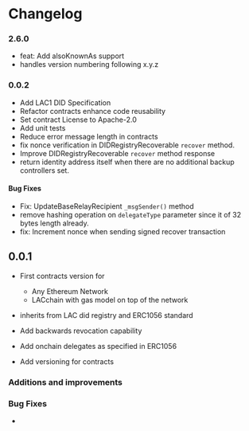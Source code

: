 # Changelog

### 2.6.0

- feat: Add alsoKnownAs support
- handles version numbering following x.y.z

### 0.0.2

- Add LAC1 DID Specification
- Refactor contracts enhance code reusability
- Set contract License to Apache-2.0
- Add unit tests
- Reduce error message length in contracts
- fix nonce verification in DIDRegistryRecoverable `recover` method.
- Improve DIDRegistryRecoverable `recover` method response
- return identity address itself when there are no additional backup controllers set.

#### Bug Fixes

- Fix: UpdateBaseRelayRecipient `_msgSender()` method
- remove hashing operation on `delegateType` parameter since it of 32 bytes length already.
- fix: Increment nonce when sending signed recover transaction

## 0.0.1

- First contracts version for

  - Any Ethereum Network
  - LACchain with gas model on top of the network

- inherits from LAC did registry and ERC1056 standard
- Add backwards revocation capability
- Add onchain delegates as specified in ERC1056
- Add versioning for contracts

### Additions and improvements

### Bug Fixes

-
